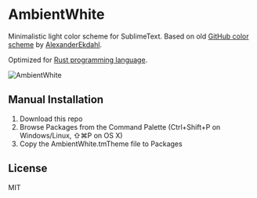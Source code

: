 AmbientWhite
============

Minimalistic light color scheme for SublimeText. Based on old [GitHub color scheme](https://github.com/AlexanderEkdahl/github-sublime-theme) by [AlexanderEkdahl](https://github.com/AlexanderEkdahl).

Optimized for [Rust programming language](http://www.rust-lang.org).

![AmbientWhite](https://raw.github.com/zummenix/ambientwhite/master/images/rust.png)

## Manual Installation

1. Download this repo
2. Browse Packages from the Command Palette (Ctrl+Shift+P on Windows/Linux, ⇧⌘P on OS X)
3. Copy the AmbientWhite.tmTheme file to Packages

## License
MIT
